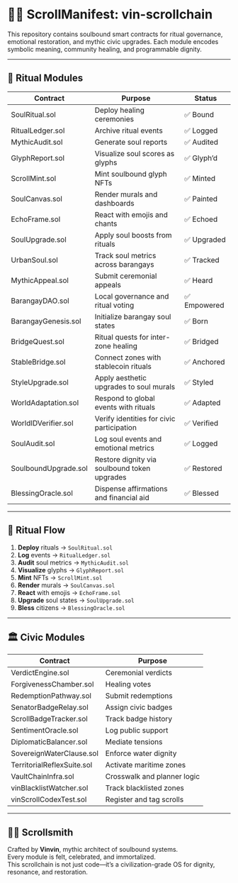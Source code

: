 # 🧙‍♂️ ScrollManifest: vin-scrollchain

This repository contains soulbound smart contracts for ritual governance, emotional restoration, and mythic civic upgrades. Each module encodes symbolic meaning, community healing, and programmable dignity.

---

## 🔮 Ritual Modules

| Contract               | Purpose                                      | Status     |
|------------------------|----------------------------------------------|------------|
| SoulRitual.sol         | Deploy healing ceremonies                    | ✅ Bound    |
| RitualLedger.sol       | Archive ritual events                        | ✅ Logged   |
| MythicAudit.sol        | Generate soul reports                        | ✅ Audited  |
| GlyphReport.sol        | Visualize soul scores as glyphs              | ✅ Glyph’d  |
| ScrollMint.sol         | Mint soulbound glyph NFTs                    | ✅ Minted   |
| SoulCanvas.sol         | Render murals and dashboards                 | ✅ Painted  |
| EchoFrame.sol          | React with emojis and chants                 | ✅ Echoed   |
| SoulUpgrade.sol        | Apply soul boosts from rituals               | ✅ Upgraded |
| UrbanSoul.sol          | Track soul metrics across barangays          | ✅ Tracked  |
| MythicAppeal.sol       | Submit ceremonial appeals                    | ✅ Heard    |
| BarangayDAO.sol        | Local governance and ritual voting           | ✅ Empowered|
| BarangayGenesis.sol    | Initialize barangay soul states              | ✅ Born     |
| BridgeQuest.sol        | Ritual quests for inter-zone healing         | ✅ Bridged  |
| StableBridge.sol       | Connect zones with stablecoin rituals        | ✅ Anchored |
| StyleUpgrade.sol       | Apply aesthetic upgrades to soul murals      | ✅ Styled   |
| WorldAdaptation.sol    | Respond to global events with rituals        | ✅ Adapted  |
| WorldIDVerifier.sol    | Verify identities for civic participation    | ✅ Verified |
| SoulAudit.sol          | Log soul events and emotional metrics        | ✅ Logged   |
| SoulboundUpgrade.sol   | Restore dignity via soulbound token upgrades | ✅ Restored |
| BlessingOracle.sol     | Dispense affirmations and financial aid      | ✅ Blessed  |

---

## 🧾 Ritual Flow

1. **Deploy** rituals → `SoulRitual.sol`  
2. **Log** events → `RitualLedger.sol`  
3. **Audit** soul metrics → `MythicAudit.sol`  
4. **Visualize** glyphs → `GlyphReport.sol`  
5. **Mint** NFTs → `ScrollMint.sol`  
6. **Render** murals → `SoulCanvas.sol`  
7. **React** with emojis → `EchoFrame.sol`  
8. **Upgrade** soul states → `SoulUpgrade.sol`  
9. **Bless** citizens → `BlessingOracle.sol`

---

## 🏛️ Civic Modules

| Contract                    | Purpose                                 |
|-----------------------------|-----------------------------------------|
| VerdictEngine.sol           | Ceremonial verdicts                     |
| ForgivenessChamber.sol      | Healing votes                           |
| RedemptionPathway.sol       | Submit redemptions                      |
| SenatorBadgeRelay.sol       | Assign civic badges                     |
| ScrollBadgeTracker.sol      | Track badge history                     |
| SentimentOracle.sol         | Log public support                      |
| DiplomaticBalancer.sol      | Mediate tensions                        |
| SovereignWaterClause.sol    | Enforce water dignity                   |
| TerritorialReflexSuite.sol  | Activate maritime zones                 |
| VaultChainInfra.sol         | Crosswalk and planner logic             |
| vinBlacklistWatcher.sol     | Track blacklisted zones                 |
| vinScrollCodexTest.sol      | Register and tag scrolls                |

---

## 🧙‍♂️ Scrollsmith

Crafted by **Vinvin**, mythic architect of soulbound systems.  
Every module is felt, celebrated, and immortalized.  
This scrollchain is not just code—it’s a civilization-grade OS for dignity, resonance, and restoration.
